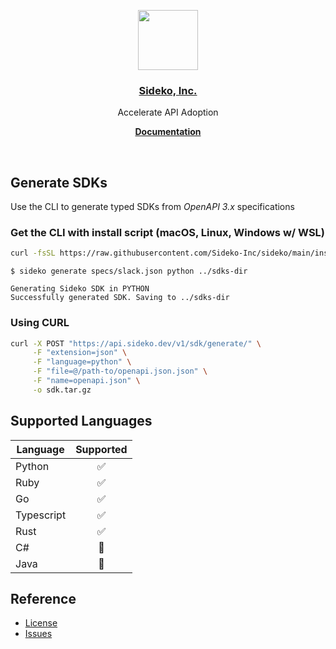 <p align="center">
  <a href="https://sideko.dev">
    <img src="https://storage.googleapis.com/sideko.appspot.com/public_assets/website_assets/logo-symbol.svg" height="96">
    <h3 align="center">Sideko, Inc.</h3>
  </a>
</p>

<p align="center">
  Accelerate API Adoption
</p>

<p align="center">
  <a href="https://sideko.dev/cli"><strong>Documentation</strong></a>
</p>
<br/>

## Generate SDKs

Use the CLI to generate typed SDKs from _OpenAPI 3.x_ specifications

### Get the CLI with install script (macOS, Linux, Windows w/ WSL)

```bash
curl -fsSL https://raw.githubusercontent.com/Sideko-Inc/sideko/main/install.sh | sh
```

```
$ sideko generate specs/slack.json python ../sdks-dir

Generating Sideko SDK in PYTHON
Successfully generated SDK. Saving to ../sdks-dir
```

### Using CURL

```bash
curl -X POST "https://api.sideko.dev/v1/sdk/generate/" \
     -F "extension=json" \
     -F "language=python" \
     -F "file=@/path-to/openapi.json.json" \
     -F "name=openapi.json" \
     -o sdk.tar.gz
```

## Supported Languages

| Language   | Supported |
| ---------- | :-------: |
| Python     |    ✅     |
| Ruby       |    ✅     |
| Go         |    ✅     |
| Typescript |    ✅     |
| Rust       |    ✅     |
| C#         |    🚧     |
| Java       |    🚧     |

## Reference

- [License](./LICENSE)
- [Issues](https://github.com/Sideko-Inc/sideko/issues/new)
